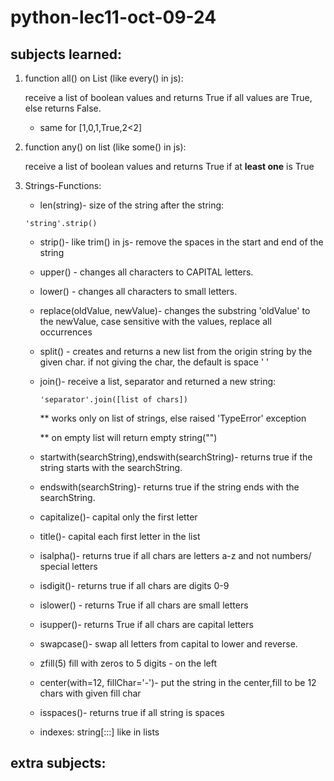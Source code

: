 # python-lec11-oct-09-24

## subjects learned:

1) function all() on List (like every() in js):

   receive a list of boolean values and returns True if all values are True, else returns False.
    * same for [1,0,1,True,2<2]
2) function any() on list (like some() in js):

   receive a list of boolean values and returns True if at **least one** is True
3) Strings-Functions:
    * len(string)- size of the string
      after the string:
   ```
   'string'.strip()
   ```  
    * strip()- like trim() in js- remove the spaces in the start and end of the string
    * upper() - changes all characters to CAPITAL letters.
    * lower() - changes all characters to small letters.
    * replace(oldValue, newValue)- changes the substring 'oldValue' to the newValue, case sensitive with the values,
      replace all occurrences
    * split() - creates and returns a new list from the origin string by the given char. if not giving the char, the
      default is space ' '
    * join()- receive a list, separator and returned a new string:

      ```
      'separator'.join([list of chars])
      ```
      ** works only on list of strings, else raised 'TypeError' exception

      ** on empty list will return empty string("")
    * startwith(searchString),endswith(searchString)- returns true if the string starts with the searchString.
    * endswith(searchString)- returns true if the string ends with the searchString.
    * capitalize()- capital only the first letter
    * title()- capital each first letter in the list
    * isalpha()- returns true if all chars are letters a-z and not numbers/ special letters
    * isdigit()- returns true if all chars are digits 0-9
    * islower() - returns True if all chars are small letters
    * isupper()- returns True if all chars are capital letters
    * swapcase()- swap all letters from capital to lower and reverse.
    * zfill(5) fill with zeros to 5 digits - on the left
    * center(with=12, fillChar='-')- put the string in the center,fill to be 12 chars with given fill char
    * isspaces()- returns true if all string is spaces
    * indexes: string[:::] like in lists

## extra subjects:
